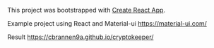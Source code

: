 This project was bootstrapped with [Create React App](https://github.com/facebook/create-react-app).

Example project using React and Material-ui
https://material-ui.com/

Result
https://cbrannen9a.github.io/cryptokeeper/

